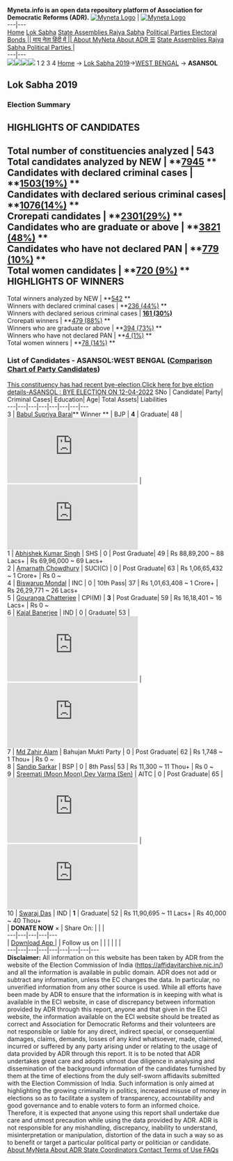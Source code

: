 **Myneta.info is an open data repository platform of Association for Democratic Reforms (ADR).**
[![Myneta Logo](https://www.myneta.info/lib/img/myneta-logo.png)](https://www.myneta.info/) | [![Myneta Logo](https://www.myneta.info/lib/img/adr-logo.png)](https://adrindia.org)  
---|---  
[Home](https://www.myneta.info/) [Lok Sabha](https://www.myneta.info/#ls "Lok Sabha") [ State Assemblies ](https://www.myneta.info/#sa "State Assemblies") [Rajya Sabha](https://www.myneta.info/#rs "Rajya Sabha") [Political Parties ](https://www.myneta.info/party "Political Parties") [ Electoral Bonds ](https://www.myneta.info/electoral_bonds "Electoral Bonds") [ || माय नेता हिंदी में || ](https://translate.google.co.in/translate?prev=hp&hl=en&js=y&u=www.myneta.info&sl=en&tl=hi&history_state0=) [ About MyNeta ](https://adrindia.org/content/about-myneta) [ About ADR ](https://adrindia.org/about-adr/who-we-are) [☰](javascript:void\(0\))
[ State Assemblies ](https://www.myneta.info/#sa "State Assemblies") [ Rajya Sabha ](https://www.myneta.info/#rs "Rajya Sabha") [ Political Parties ](https://www.myneta.info/party "Political Parties")
|   
---|---  
![](https://www.myneta.info/lib/img/banner/banner-1.png)![](https://www.myneta.info/lib/img/banner/banner-2.png)![](https://www.myneta.info/lib/img/banner/banner-3.png)![](https://www.myneta.info/lib/img/banner/banner-4.png)
1  2  3  4 
[Home](https://www.myneta.info/) → [Lok Sabha 2019](https://www.myneta.info/LokSabha2019/)→[WEST BENGAL](https://www.myneta.info/LokSabha2019/index.php?action=show_constituencies&state_id=58) → **ASANSOL**
### 
## Lok Sabha 2019
###  Election Summary 
HIGHLIGHTS OF CANDIDATES  
---  
Total number of constituencies analyzed |  543   
Total candidates analyzed by NEW | **[7945](https://www.myneta.info/LokSabha2019/index.php?action=summary&subAction=candidates_analyzed&sort=candidate#summary) **  
Candidates with declared criminal cases | **[1503(19%)](https://www.myneta.info/LokSabha2019/index.php?action=summary&subAction=crime&sort=candidate#summary) **  
Candidates with declared serious criminal cases| **[1076(14%)](https://www.myneta.info/LokSabha2019/index.php?action=summary&subAction=serious_crime&sort=candidate#summary) **  
Crorepati candidates | **[2301(29%)](https://www.myneta.info/LokSabha2019/index.php?action=summary&subAction=crorepati&sort=candidate#summary) **  
Candidates who are graduate or above | **[3821 (48%)](https://www.myneta.info/LokSabha2019/index.php?action=summary&subAction=education&sort=candidate#summary) **  
Candidates who have not declared PAN | **[779 (10%)](https://www.myneta.info/LokSabha2019/index.php?action=summary&subAction=without_pan&sort=candidate#summary) **  
Total women candidates | **[720 (9%)](https://www.myneta.info/LokSabha2019/index.php?action=summary&subAction=women_candidate&sort=candidate#summary) **  
HIGHLIGHTS OF WINNERS  
---  
Total winners analyzed by NEW | **[542](https://www.myneta.info/LokSabha2019/index.php?action=summary&subAction=winner_analyzed&sort=candidate#summary) **  
Winners with declared criminal cases | **[236 (44%)](https://www.myneta.info/LokSabha2019/index.php?action=summary&subAction=winner_crime&sort=candidate#summary) **  
Winners with declared serious criminal cases | **[161 (30%)](https://www.myneta.info/LokSabha2019/index.php?action=summary&subAction=winner_serious_crime&sort=candidate#summary)**  
Crorepati winners | **[479 (88%)](https://www.myneta.info/LokSabha2019/index.php?action=summary&subAction=winner_crorepati&sort=candidate#summary) **  
Winners who are graduate or above | **[394 (73%)](https://www.myneta.info/LokSabha2019/index.php?action=summary&subAction=winner_education&sort=candidate#summary) **  
Winners who have not declared PAN | **[4 (1%)](https://www.myneta.info/LokSabha2019/index.php?action=summary&subAction=winner_without_pan&sort=candidate#summary) **  
Total women winners | **[78 (14%)](https://www.myneta.info/LokSabha2019/index.php?action=summary&subAction=winner_women&sort=candidate#summary) **  
### List of Candidates - ASANSOL:WEST BENGAL ([Comparison Chart of Party Candidates](https://www.myneta.info/LokSabha2019/comparisonchart.php?constituency_id=975))
[This constituency has had recent bye-election,Click here for bye elction details-ASANSOL : BYE ELECTION ON 12-04-2022](https://www.myneta.info/LokSabha2019/index.php?action=show_candidates&constituency_id=1020)
SNo | Candidate| Party| Criminal Cases| Education| Age| Total Assets| Liabilities  
---|---|---|---|---|---|---|---  
3  | [Babul Supriya Baral](https://www.myneta.info/LokSabha2019/candidate.php?candidate_id=10071)** Winner ** | BJP | **4** | Graduate| 48 | ![](https://myneta.info/image_v2.php?myneta_folder=LokSabha2019&candidate_id=10071&col=ta) | ![](https://myneta.info/image_v2.php?myneta_folder=LokSabha2019&candidate_id=10071&col=lia)  
1  | [Abhishek Kumar Singh](https://www.myneta.info/LokSabha2019/candidate.php?candidate_id=10074) | SHS | 0 | Post Graduate| 49 | Rs 88,89,200 ~ 88 Lacs+ | Rs 69,96,000 ~ 69 Lacs+  
2  | [Amarnath Chowdhury](https://www.myneta.info/LokSabha2019/candidate.php?candidate_id=10068) | SUCI(C) | 0 | Post Graduate| 63 | Rs 1,06,65,432 ~ 1 Crore+ | Rs 0 ~   
4  | [Biswarup Mondal](https://www.myneta.info/LokSabha2019/candidate.php?candidate_id=10075) | INC | 0 | 10th Pass| 37 | Rs 1,01,63,408 ~ 1 Crore+ | Rs 26,29,771 ~ 26 Lacs+  
5  | [Gouranga Chatterjee](https://www.myneta.info/LokSabha2019/candidate.php?candidate_id=10070) | CPI(M) | **3** | Post Graduate| 59 | Rs 16,18,401 ~ 16 Lacs+ | Rs 0 ~   
6  | [Kajal Banerjee](https://www.myneta.info/LokSabha2019/candidate.php?candidate_id=10078) | IND | 0 | Graduate| 53 | ![](https://myneta.info/image_v2.php?myneta_folder=LokSabha2019&candidate_id=10078&col=ta) | ![](https://myneta.info/image_v2.php?myneta_folder=LokSabha2019&candidate_id=10078&col=lia)  
7  | [Md Zahir Alam](https://www.myneta.info/LokSabha2019/candidate.php?candidate_id=10073) | Bahujan Mukti Party | 0 | Post Graduate| 62 | Rs 1,748 ~ 1 Thou+ | Rs 0 ~   
8  | [Sandip Sarkar](https://www.myneta.info/LokSabha2019/candidate.php?candidate_id=10077) | BSP | 0 | 8th Pass| 53 | Rs 11,300 ~ 11 Thou+ | Rs 0 ~   
9  | [Sreemati (Moon Moon) Dev Varma (Sen)](https://www.myneta.info/LokSabha2019/candidate.php?candidate_id=10076) | AITC | 0 | Post Graduate| 65 | ![](https://myneta.info/image_v2.php?myneta_folder=LokSabha2019&candidate_id=10076&col=ta) | ![](https://myneta.info/image_v2.php?myneta_folder=LokSabha2019&candidate_id=10076&col=lia)  
10  | [Swaraj Das](https://www.myneta.info/LokSabha2019/candidate.php?candidate_id=10069) | IND | **1** | Graduate| 52 | Rs 11,90,695 ~ 11 Lacs+ | Rs 40,000 ~ 40 Thou+  
|  **DONATE NOW** × |  Share On:  | [](https://api.whatsapp.com/send?text=https%3A%2F%2Fmyneta.info%2Fpunjab2022%2Findex.php%3Faction%3Dshow_constituencies%26state_id%3D19) | [](https://www.facebook.com/sharer/sharer.php?u=https%3A%2F%2Fmyneta.info%2Fpunjab2022%2Findex.php%3Faction%3Dshow_constituencies%26state_id%3D19) | [](https://twitter.com/share?url=https%3A%2F%2Fmyneta.info%2Fpunjab2022%2Findex.php%3Faction%3Dshow_constituencies%26state_id%3D19)  
---|---|---|---|---  
| [ Download App ](https://play.google.com/store/apps/details?id=com.webrosoft.myneta1&pcampaignid=pcampaignidMKT-Other-global-all-co-prtnr-py-PartBadge-Mar2515-1) | [](https://play.google.com/store/apps/details?id=com.webrosoft.myneta1&pcampaignid=pcampaignidMKT-Other-global-all-co-prtnr-py-PartBadge-Mar2515-1) |  Follow us on  | [](https://www.facebook.com/adrindia.org/) | [](https://twitter.com/adrspeaks) | [](https://groups.google.com/g/national-election-watch?hl=en&pli=1) | [](https://www.instagram.com/adrspeaks/) | [](https://www.youtube.com/user/adrspeaks) | [](https://sharechat.com/profile/adrspeaks)  
---|---|---|---|---|---|---|---|---  
**Disclaimer:** All information on this website has been taken by ADR from the website of the Election Commission of India (https://affidavitarchive.nic.in/) and all the information is available in public domain. ADR does not add or subtract any information, unless the EC changes the data. In particular, no unverified information from any other source is used. While all efforts have been made by ADR to ensure that the information is in keeping with what is available in the ECI website, in case of discrepancy between information provided by ADR through this report, anyone and that given in the ECI website, the information available on the ECI website should be treated as correct and Association for Democratic Reforms and their volunteers are not responsible or liable for any direct, indirect special, or consequential damages, claims, demands, losses of any kind whatsoever, made, claimed, incurred or suffered by any party arising under or relating to the usage of data provided by ADR through this report. It is to be noted that ADR undertakes great care and adopts utmost due diligence in analysing and dissemination of the background information of the candidates furnished by them at the time of elections from the duly self-sworn affidavits submitted with the Election Commission of India. Such information is only aimed at highlighting the growing criminality in politics, increased misuse of money in elections so as to facilitate a system of transparency, accountability and good governance and to enable voters to form an informed choice. Therefore, it is expected that anyone using this report shall undertake due care and utmost precaution while using the data provided by ADR. ADR is not responsible for any mishandling, discrepancy, inability to understand, misinterpretation or manipulation, distortion of the data in such a way so as to benefit or target a particular political party or politician or candidate. 
[ About MyNeta ](https://adrindia.org/content/about-myneta) [ About ADR ](https://adrindia.org/about-adr/who-we-are) [ State Coordinators ](https://adrindia.org/about-adr/state-coordinators) [ Contact ](https://adrindia.org/contact-us) [ Terms of Use ](https://adrindia.org/content/adr-terms-use) [ FAQs ](https://adrindia.org/content/faqs)
